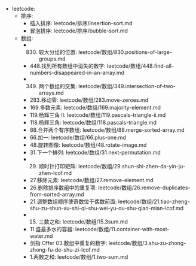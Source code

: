   - leetcode:
    - 排序:
      - 插入排序: leetcode/排序/insertion-sort.md
      - 冒泡排序: leetcode/排序/bubble-sort.md
    - 数组:
      - 830. 较大分组的位置: leetcode/数组/830.positions-of-large-groups.md
      - 448.找到所有数组中消失的数字: leetcode/数组/448.find-all-numbers-disappeared-in-an-array.md
      - 349. 两个数组的交集: leetcode/数组/349.intersection-of-two-arrays.md
      - 283.移动零: leetcode/数组/283.move-zeroes.md
      - 169.多数元素: leetcode/数组/169.majority-element.md
      - 119.杨辉三角 II: leetcode/数组/119.pascals-triangle-ii.md
      - 118.杨辉三角: leetcode/数组/118.pascals-triangle.md
      - 88.合并两个有序数组: leetcode/数组/88.merge-sorted-array.md
      - 66.加一: leetcode/数组/66.plus-one.md
      - 48.旋转图像: leetcode/数组/48.rotate-image.md
      - 31.下一个排列: leetcode/数组/31.next-permutation.md
      - 29. 顺时针打印矩阵: leetcode/数组/29.shun-shi-zhen-da-yin-ju-zhen-lcof.md
      - 27.移除元素: leetcode/数组/27.remove-element.md
      - 26.删除排序数组中的重复项: leetcode/数组/26.remove-duplicates-from-sorted-array.md
      - 21.调整数组顺序使奇数位于偶数前面: leetcode/数组/21.tiao-zheng-shu-zu-shun-xu-shi-qi-shu-wei-yu-ou-shu-qian-mian-lcof.md
      - 15. 三数之和: leetcode/数组/15.3sum.md
      - 11.盛最多水的容器: leetcode/数组/11.container-with-most-water.md
      - 剑指 Offer 03.数组中重复的数字: leetcode/数组/3.shu-zu-zhong-zhong-fu-de-shu-zi-lcof.md
      - 1.两数之和: leetcode/数组/1.two-sum.md
